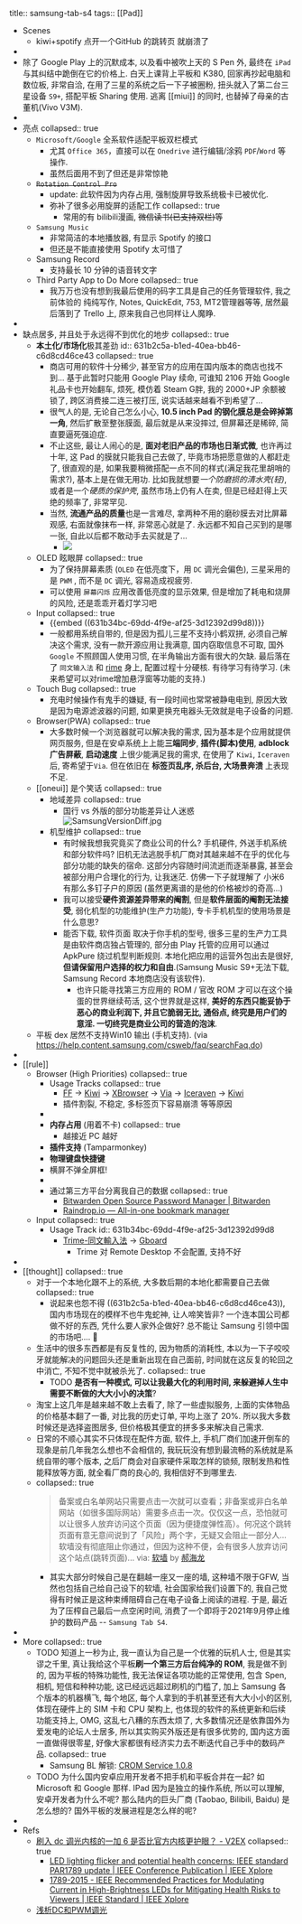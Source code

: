 title:: samsung-tab-s4
tags:: [[Pad]]

- Scenes
  - kiwi+spotify 点开一个GitHub 的跳转页 就崩溃了
-
- 除了 Google Play 上的沉默成本, 以及看中被吹上天的 S Pen 外, 最终在 `iPad` 与其纠结中跪倒在它的价格上. 白天上课背上平板和 K380, 回家再抄起电脑和数位板, 非常自洽, 在用了三星的系统之后一下子被圈粉, 扭头就入了第二台三星设备 `S9+`, 搭配平板 Sharing 使用. 逃离 [[miui]] 的同时, 也替掉了母亲的古董机(Vivo V3M).
-
- 亮点
  collapsed:: true
  - `Microsoft/Google` 全系软件适配平板双栏模式
    - 尤其 `Office 365`，直接可以在 `Onedrive` 进行编辑/涂鸦 `PDF`/`Word` 等操作.
    - 虽然后面用不到了但还是非常惊艳
  - ~~`Rotation Control Pro`~~
    - update: 此软件因为内存占用, 强制旋屏导致系统极卡已被优化.
    - 弥补了很多必用旋屏的适配工作
      collapsed:: true
      - 常用的有 bilibili漫画, ~~微信读书(已支持双栏)~~等
  - `Samsung Music`
    - 非常简洁的本地播放器, 有显示 Spotify 的接口
    - 但还是不能直接使用 Spotify 太可惜了
  - Samsung Record
    - 支持最长 10 分钟的语音转文字
  - Third Party App to Do More
    collapsed:: true
    - 我万万也没有想到我最后使用的码字工具是自己的任务管理软件, 我之前体验的 纯纯写作, Notes, QuickEdit, 753, MT2管理器等等, 居然最后落到了 Trello 上, 原来我自己也同样让人魔睁.
-
- 缺点居多, 并且处于永远得不到优化的地步
  collapsed:: true
  - **本土化/市场化**极其差劲
    id:: 631b2c5a-b1ed-40ea-bb46-c6d8cd46ce43
    collapsed:: true
    - 商店可用的软件十分稀少, 甚至官方的应用在国内版本的商店也找不到... 基于此暂时只能用 Google Play 续命, 可谁知 2106 开始 Google 礼品卡也开始翻车, 烦死, 模仿着 Steam G胖, 我的 2000+JP 余额被锁了, 跨区消费接二连三被打压, 说实话越来越看不到希望了...
    - 很气人的是, 无论自己怎么小心, **10.5 inch Pad 的钢化膜总是会碎掉第一角**, 然后扩散至整张膜面, 最后就是从来没摔过, 但屏幕还是稀碎, 简直要逼死强迫症.
    - 不止这些, 最让人闹心的是, **面对老旧产品的市场也日渐式微**, 也许再过十年, 这 Pad 的膜就只能我自己去做了, 毕竟市场把愿意做的人都赶走了, 很直观的是, 如果我要稍微搭配一点不同的样式(满足我花里胡哨的需求?), 基本上是在做无用功. 比如我就想要*一个防磨损的清水壳(轻)*, 或者是一个*硬质的保护壳*, 虽然市场上仍有人在卖, 但是已经赶得上灭绝的频率了, 非常罕见.
    - 当然, **流通产品的质量**也是一言难尽, 拿两种不用的磨砂膜去对比屏幕观感, 右面就像抹布一样, 非常恶心就是了. 永远都不知自己买到的是哪一张, 自此以后都不敢动手去买就是了...
      - ![](../assets/frosted-cell-phone-protector-vs.jpg)
  - OLED 眩眼屏
    collapsed:: true
    - 为了保持屏幕素质 (`OLED` 在低亮度下，用 `DC` 调光会偏色), 三星采用的是 `PWM` , 而不是 `DC` 调光, 容易造成视疲劳.
    - 可以使用 `屏幕闪烁` 应用改善低亮度的显示效果, 但是增加了耗电和烧屏的风险, 还是乖乖开着灯学习吧
  - Input
    collapsed:: true
    - {{embed ((631b34bc-69dd-4f9e-af25-3d12392d99d8))}}
    - 一般都用系统自带的, 但是因为孤儿三星不支持小鹤双拼, 必须自己解决这个需求, 没有一款开源应用让我满意, 国内窃取信息不可取, 国外 `Google` 不照顾国人使用习惯, 在半角输出方面有很大的欠缺. 最后落在了 `同文输入法` 和 [rime](https://github.com/rime/home) 身上, 配置过程十分硬核. 有待学习有待学习. (未来希望可以对rime增加悬浮窗等功能的支持.)
  - Touch Bug
    collapsed:: true
    - 充电时候操作有鬼手的嫌疑, 有一段时间也常常被静电电到, 原因大致是因为电源滤波器的问题, 如果更换充电器头无效就是电子设备的问题.
  - Browser(PWA)
    collapsed:: true
    - 大多数时候一个浏览器就可以解决我的需求, 因为基本是个应用就提供网页服务, 但是在安卓系统上上能**三端同步**, **插件(脚本)使用**, **adblock广告屏蔽**, **启动速度** 上很少能满足我的需求, 在使用了 `Kiwi`, `Iceraven` 后, 寄希望于`Via`. 但在依旧在 **标签页乱序, 杀后台, 大场景奔溃** 上表现不足.
  - [[oneui]] 是个笑话
    collapsed:: true
    - 地域差异
      collapsed:: true
      - 国行 vs 外版的部分功能差异让人迷惑
        ![SamsungVersionDiff.jpg](../assets/2022/SamsungVersionDiff.jpg)
    - 机型维护
      collapsed:: true
      - 有时候我想我究竟买了商业公司的什么?  手机硬件, 外送手机系统和部分软件吗? 
        旧机无法逃脱手机厂商对其越来越不在乎的优化与部分功能的缺失的宿命. 这部分内容随时间流逝而逐渐暴露, 甚至会被部分用户合理化的行为, 让我迷茫.
        仿佛一下子就理解了 小米6 有那么多钉子户的原因 (虽然更离谱的是他的价格被炒的奇高...)
      - 我可以接受**硬件资源差异带来的阉割**, 但是**软件层面的阉割无法接受**, 弱化机型的功能维护(生产力功能), 专卡手机机型的使用场景是什么意思?
      - 能否下载, 软件页面 取决于你手机的型号, 很多三星的生产力工具是由软件商店独占管理的, 部分由 Play 托管的应用可以通过 ApkPure 绕过机型判断规则. 本地化把应用的运营外包出去是很好, **但请保留用户选择的权力和自由**.(Samsung Music S9+无法下载, Samsung Record 本地商店没有该软件).
        - 也许只能寻找第三方应用的 ROM / 官改 ROM 才可以在这个操蛋的世界继续苟活, 这个世界就是这样, **美好的东西只能妥协于恶心的商业利润下, 并且它脆弱无比, 通俗点, 终究是用户们的意淫. 一切终究是商业公司的营造的泡沫**.
  - 平板 dex 居然不支持Win10 输出 (手机支持). (via https://help.content.samsung.com/csweb/faq/searchFaq.do)
-
- [[rule]]
  - Browser (High Priorities)
    collapsed:: true
    - Usage Tracks
      collapsed:: true
      - [FF](https://play.google.com/store/apps/details?id=com.xbrowser.play) -> [Kiwi](https://play.google.com/store/apps/details?id=com.kiwibrowser.browser) -> [XBrowser](https://play.google.com/store/apps/details?id=com.xbrowser.play) -> [Via](https://play.google.com/store/apps/details?id=mark.via.gp) -> [Iceraven](https://github.com/fork-maintainers/iceraven-browser) -> [Kiwi](https://play.google.com/store/apps/details?id=com.kiwibrowser.browser)
      - 插件割裂, 不稳定, 多标签页下容易崩溃 等等原因
    -
    - **内存占用** (用着不卡)
      collapsed:: true
      - 越接近 PC 越好
    - **插件支持** (Tamparmonkey)
    - **物理键盘快捷键**
    - 横屏不弹全屏框!
    -
    - 通过第三方平台分离我自己的数据
      collapsed:: true
      - [Bitwarden Open Source Password Manager | Bitwarden](https://bitwarden.com/)
      - [Raindrop.io — All-in-one bookmark manager](https://raindrop.io/)
  - Input
    collapsed:: true
    - Usage Track
      id:: 631b34bc-69dd-4f9e-af25-3d12392d99d8
      - [Trime-同文輸入法](https://play.google.com/store/apps/details?id=com.osfans.trime) -> [Gboard](https://play.google.com/store/apps/details?id=com.google.android.inputmethod.latin)
        - Trime 对 Remote Desktop 不会配置, 支持不好
-
- [[thought]]
  collapsed:: true
  - 对于一个本地化跟不上的系统, 大多数后期的本地化都需要自己去做
    collapsed:: true
    - 说起来也怨不得 ((631b2c5a-b1ed-40ea-bb46-c6d8cd46ce43)), 国内市场现在的模样不也牛鬼蛇神, 让人啼笑皆非? 一个连本国公司都做不好的东西, 凭什么要人家外企做好? 总不能让 Samsung 引领中国的市场吧.... 🤣
  - 生活中的很多东西都是有反复性的, 因为物质的消耗性, 本以为一下子咬咬牙就能解决的问题回头还是重新出现在自己面前, 时间就在这反复的轮回之中消亡, 不知不觉中就被杀光了.
    collapsed:: true
    - TODO **是否有一种模式, 可以让我最大化的利用时间, 来躲避掉人生中需要不断做的大大小小的决策**?
  - 淘宝上这几年是越来越不敢上去看了, 除了一些虚拟服务, 上面的实体物品的价格基本翻了一番, 对比我的历史订单, 平均上涨了 20%. 所以我大多数时候还是选择盗图居多, 但价格极其便宜的拼多多来解决自己需求.
  - 日常的不顺心其实不只体现在配件方面, 软件上, 手机厂商们加速开倒车的现象是前几年我怎么想也不会相信的, 我玩玩没有想到最流畅的系统就是系统自带的哪个版本, 之后厂商会对自家硬件采取怎样的锁频, 限制发热和性能释放等方面, 就全看厂商的良心的, 我相信好不到哪里去.
  - collapsed:: true
    > 备案或白名单网站只需要点击一次就可以查看；非备案或非白名单网站（如很多国际网站）需要多点击一次。仅仅这一点，恐怕就可以让很多人放弃访问这个页面（因为便捷度弹性高）。何况这个跳转页面有意无意间说到了「风险」两个字，无疑又会阻止一部分人... 软墙没有彻底阻止你通过，但因为这种不便，会有很多人放弃访问这个站点(跳转页面)... via: [软墙](https://haohailong.net/2021/soft-wall) by [郝海龙](https://haohailong.net/)
    - 其实大部分时候自己是在翻越一座又一座的墙, 这种墙不限于GFW, 当然也包括自己给自己设下的软墙, 社会国家给我们设置下的, 我自己觉得有时候正是这种束缚阻碍自己在电子设备上阅读的进程. 于是, 最近为了压榨自己最后一点空闲时间, 消费了一个即将于2021年9月停止维护的数码产品 -- `Samsung Tab S4`.
-
- More
  collapsed:: true
  - TODO 知道上一秒为止, 我一直认为自己是一个优雅的玩机人士, 但是其实谬之千里, 真让我给这个平板**刷一个第三方后台纯净的 ROM**, 我是做不到的, 因为平板的特殊功能性, 我无法保证各项功能的正常使用, 包含 Spen, 相机, 短信和种种功能, 这已经远远超过刷机的门槛了, 加上 Samsung 各个版本的机器横飞, 每个地区, 每个人拿到的手机甚至还有大大小小的区别, 体现在硬件上的 SIM 卡和 CPU 架构上, 也体现的软件的系统更新和后续功能支持上, OMG, 这乱七八糟的东西太烦了, 大多数情况还是依靠国外为爱发电的论坛人士居多, 所以其实购买外版还是有很多优势的, 国内这方面一直做得很零星, 好像大家都很有经济实力去不断迭代自己手中的数码产品.
    collapsed:: true
    - Samsung BL 解锁: [CROM Service 1.0.8](https://www.apkmirror.com/apk/samsung-electronics-co-ltd/crom-service/crom-service-1-0-8-release/crom-service-1-0-8-android-apk-download/)
  - TODO 为什么国内安卓应用开发者不把手机和平板合并在一起? 如 Microsoft 和 Google 那样. IPad 因为是独立的操作系统, 所以可以理解, 安卓开发者为什么不呢? 那么陆内的巨头厂商 (Taobao, Bilibili, Baidu) 是怎么想的? 国外平板的发展进程是怎么样的呢?
-
- Refs
  - [刷入 dc 调光内核的一加 6 是否比官方内核更护眼？ - V2EX](https://www.v2ex.com/t/523615#7)
    collapsed:: true
    - [LED lighting flicker and potential health concerns: IEEE standard PAR1789 update | IEEE Conference Publication | IEEE Xplore](https://ieeexplore.ieee.org/document/5618050)
    - [1789-2015 - IEEE Recommended Practices for Modulating Current in High-Brightness LEDs for Mitigating Health Risks to Viewers | IEEE Standard | IEEE Xplore](https://ieeexplore.ieee.org/document/7118618)
  - [浅析DC和PWM调光](https://sspai.com/post/54564)
